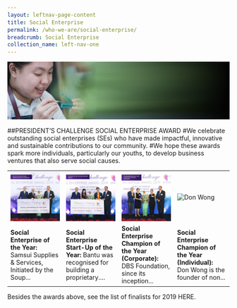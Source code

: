 ```yaml
---
layout: leftnav-page-content
title: Social Enterprise
permalink: /who-we-are/social-enterprise/
breadcrumb: Social Enterprise
collection_name: left-nav-one
---
```


![Presidents Challenge Social Enterprise Award Banner](/images/sea-banner_2.jpg "Presidents Challenge Social Enterprise Award Banner")

##PRESIDENT’S CHALLENGE SOCIAL ENTERPRISE AWARD
#We celebrate outstanding social enterprises (SEs) who have made impactful, innovative and sustainable contributions to our community.
#We hope these awards spark more individuals, particularly our youths, to develop business ventures that also serve social causes.</h2>

<!-- |**President’s Star Charity 2018**|**“Start Small Dream Big” project 2018**|**People's Association Community Service Project**|**Raffles Girls’ School’s fundraising booth**|
![Partner Story 1](/images/President-s-Star-Charity.jpg "Partner Story 1")|![Partner Story 2](/images/PCF-Eunos_2.jpg "Partner Story 2")|![Partner Story 3](/images/PA.jpg "Partner Story 3")|![Partner Story 4](/images/Partner-Story4.jpg "Partner Story 4")|
|President’s Star Charity by Mediacorp brings together star-power to raise funds for President’s Challenge ...|A small effort brings so much joy. All you need is some time to spare.|Don't hide your talent. Share it for a meaningful cause. Give freely, live fully.|Volunteerism is a good way for families to have fun and feel closer & children learn about compassion.|
-->

<table>
<!--  <tr>
     <td width="25%">
       <b>President’s Star Charity 2018</b>
     </td>
     <td width="25%">
       <b>“Start Small Dream Big” project 2018</b>
     </td>
     <td width="25%">
       <b>People's Association Community Service Project</b>
     </td>
     <td width="25%">
       <b>Raffles Girls’ School’s fundraising booth</b>
     </td>
  </tr>-->
  <tr>
     <td width="25%">
       <img src="../images/SE-of-the-Year_Samsui.jpg" alt="Samsui Supplies &amp; Services Pte Ltd" />
     </td>
     <td width="25%">
       <img src="../images/SE-Startup-of-the-Year_Bantu.jpg" alt="Bantu Pte Ltd" />
     </td>
     <td width="25%">
       <img src="../images/SE-Champion-of-the-Year-(Corporate)_DBS.jpg" alt="DBS/DBS Foundation" />
     </td>
     <td width="25%">
        <img src="../images/PSE-Champion-of-the-Year-(Individual)_Mr-Don-Wong.jpg" alt="Don Wong" />
     </td>
  </tr>
  <tr>
     <td>
       <strong>Social Enterprise of the Year: </strong>Samsui Supplies &amp; Services, Initiated by the Soup...
     </td>
     <td>
       <strong>Social Enterprise Start-Up of the Year: </strong> Bantu was recognised for building a proprietary....
     </td>
     <td>
       <strong>Social Enterprise Champion of the Year (Corporate): </strong> DBS Foundation, since its inception...
     </td>
     <td>
        <strong>Social Enterprise Champion of the Year (Individual): </strong> Don Wong is the founder of non...
     </td>
  </tr>
</table>

Besides the awards above, see the list of finalists for 2019 HERE.

